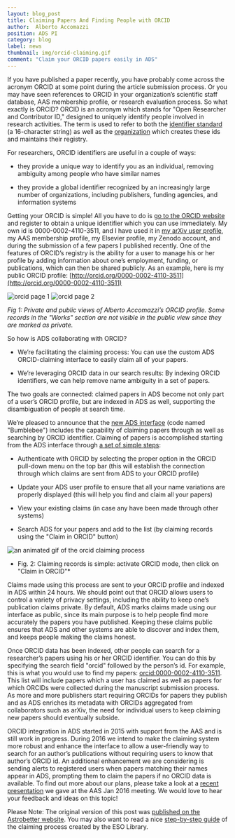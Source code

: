 ```yaml
---
layout: blog_post
title: Claiming Papers And Finding People with ORCID
author:  Alberto Accomazzi
position: ADS PI
category: blog
label: news
thumbnail: img/orcid-claiming.gif
comment: "Claim your ORCID papers easily in ADS"
---
```


If you have published a paper recently, you have probably come across the acronym ORCID at some point during the article submission process.  Or you may have seen references to ORCID in your organization’s scientific staff database, AAS membership profile, or research evaluation process.  So what exactly is ORCID?  ORCID is an acronym which stands for "Open Researcher and Contributor ID," designed to uniquely identify people involved in research activities.  The term is used to refer to both the [identifier standard](https://en.wikipedia.org/wiki/ORCID) (a 16-character string) as well as the [organization](http://orcid.org) which creates these ids and maintains their registry.

For researchers, ORCID identifiers are useful in a couple of ways:

* they provide a unique way to identify you as an individual, removing ambiguity among people who have similar names

* they provide a global identifier recognized by an increasingly large number of organizations, including publishers, funding agencies, and information systems

Getting your ORCID is simple!  All you have to do is [go to the ORCID website](http://orcid.org) and register to obtain a unique identifier which you can use immediately.  My own id is 0000-0002-4110-3511, and I have used it in [my arXiv user profile](http://arxiv.org/a/accomazzi_a_1.html), my AAS membership profile, my Elsevier profile, my Zenodo account, and during the submission of a few papers I published recently.  One of the features of ORCID’s registry is the ability for a user to manage his or her profile by adding information about one’s employment, funding, or publications, which can then be shared publicly.  As an example, here is my public ORCID profile: [http://orcid.org/0000-0002-4110-3511](http://orcid.org/0000-0002-4110-3511)

<img class="img-responsive" src="./../img/orcid_image_0.png" alt="orcid page 1"/>
<img class="img-responsive" src="./../img/orcid_image_1.png" alt="orcid page 2"/>

*Fig 1: Private and public views of Alberto Accomazzi’s ORCID profile.  Some records in the "Works" section are not visible in the public view since they are marked as private.*

So how is ADS collaborating with ORCID?

* We’re facilitating the claiming process: You can use the custom ADS ORCID-claiming interface to easily claim all of your papers.

* We’re leveraging ORCID data in our search results: By  indexing ORCID identifiers, we can help remove name ambiguity in a set of papers.

The two goals are connected: claimed papers in ADS become not only part of a user’s ORCID profile, but are indexed in ADS as well, supporting the disambiguation of people at search time.

We’re pleased to announce that the [new ADS interface](https://ui.adsabs.harvard.edu) (code named "Bumblebee") includes the capability of claiming papers through as well as searching by ORCID identifier.  Claiming of papers is accomplished starting from the ADS interface through [a set of simple steps](https://ui.adsabs.harvard.edu/#orcid-instructions):

* Authenticate with ORCID by selecting the proper option in the ORCID pull-down menu on the top bar (this will establish the connection through which claims are sent from ADS to your ORCID profile)

* Update your ADS user profile to ensure that all your name variations are properly displayed (this will help you find and claim all your papers)

* View your existing claims (in case any have been made through other systems)

* Search ADS for your papers and add to the list (by claiming records using the "Claim in ORCID" button)

<img src="./../img/orcid-claiming.gif" alt="an animated gif of the orcid claiming process" class="img-responsive" style="margin:auto">

*	Fig. 2: Claiming records is simple: activate ORCID mode, then click on "Claim in ORCID"*

Claims made using this process are sent to your ORCID profile and indexed in ADS within 24 hours.  We should point out that ORCID allows users to control a variety of privacy settings, including the ability to keep one’s publication claims private.  By default, ADS marks claims made using our interface as public, since its main purpose is to help people find more accurately the papers you have published.  Keeping these claims public ensures that ADS and other systems are able to discover and index them, and keeps people making the claims honest.

Once ORCID data has been indexed, other people can search for a researcher’s papers using his or her ORCID identifier.  You can do this by specifying the search field "orcid" followed by the person’s id.  For example, this is what you would use to find my papers: [orcid:0000-0002-4110-3511](https://ui.adsabs.harvard.edu/#search/q=orcid%3A0000-0002-4110-3511&sort=date%20desc).  This list will include papers which a user has claimed as well as papers for which ORCIDs were collected during the manuscript submission process.  As more and more publishers start requiring ORCIDs for papers they publish and as ADS enriches its metadata with ORCIDs aggregated from collaborators such as arXiv, the need for individual users to keep claiming new papers should eventually subside.

ORCID integration in ADS started in 2015 with support from the AAS and is still work in progress.  During 2016 we intend to make the claiming system more robust and enhance the interface to allow a user-friendly way to search for an author’s publications without requiring users to know that author’s ORCID id.  An additional enhancement we are considering is sending alerts to registered users when papers matching their names appear in ADS, prompting them to claim the papers if no ORCID data is available.  To find out more about our plans, please take a look at a [recent presentation](https://docs.google.com/presentation/d/1SCTL7z45ROYSCQstu6aqwaxQ0-m7RRWE-1Fdz5M5j5U/edit?usp=sharing) we gave at the AAS Jan 2016 meeting.  We would love to hear your feedback and ideas on this topic!

Please Note: The original version of this post was [published on the Astrobetter website](http://www.astrobetter.com/blog/2016/03/07/claiming-papers-and-finding-people-with-orcid/).  You may also want to read a nice [step-by-step guide](http://www.eso.org/sci/libraries/edocs/ESO/ADS-ORCID_StepByStep.pdf) of the claiming process created by the ESO Library.
